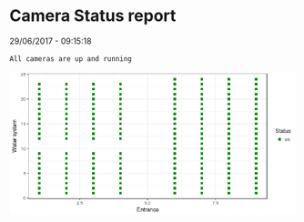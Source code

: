 Camera Status report
================
29/06/2017 - 09:15:18

    All cameras are up and running

![](camreport_files/figure-markdown_github/unnamed-chunk-2-1.png)

